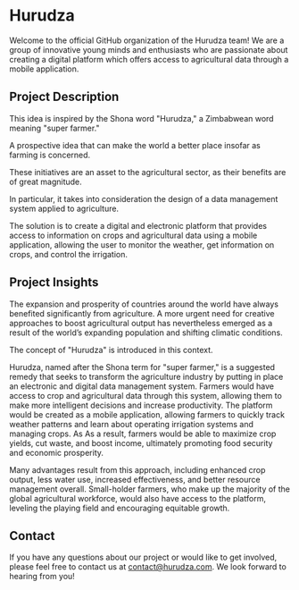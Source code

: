 # Hurudza

Welcome to the official GitHub organization of the Hurudza team! We are a group of innovative young minds and enthusiasts who are passionate about creating a digital platform which offers access to
agricultural data through a mobile application.

## Project Description

This idea is inspired by the Shona word "Hurudza," a Zimbabwean word meaning "super farmer."

A prospective idea that can make the world a better place insofar as farming is concerned.

These initiatives are an asset to the agricultural sector, as their benefits are of great magnitude. 

In particular, it takes into consideration the design of a data management system applied to agriculture. 

The solution is to create a digital and electronic platform that provides access to information on crops and agricultural data using a mobile application, allowing the user to monitor the weather, get information on crops, and control the irrigation.

## Project Insights

The expansion and prosperity of countries around the world have always benefited significantly from agriculture. A more urgent need for creative approaches to boost agricultural output has nevertheless emerged as a result of the world’s expanding population and shifting climatic conditions.

The concept of "Hurudza" is introduced in this context.

Hurudza, named after the Shona term for "super farmer," is a suggested remedy that seeks to transform the agriculture industry by putting in place an electronic and digital data management system. Farmers would have access to crop and agricultural data through this system, allowing them to make more intelligent decisions and increase productivity. The platform would be created as a mobile application, allowing farmers to quickly track weather patterns and learn about operating irrigation systems and managing crops. As As a result, farmers would be able to maximize crop yields, cut waste, and boost income, ultimately promoting food security and economic prosperity.

Many advantages result from this approach, including enhanced crop output, less water use, increased effectiveness, and better resource management overall. Small-holder farmers, who make up the majority of the global agricultural workforce, would also have access to the platform, leveling the playing field and encouraging equitable growth.

## Contact

If you have any questions about our project or would like to get involved, please feel free to contact us at contact@hurudza.com. We look forward to hearing from you!
